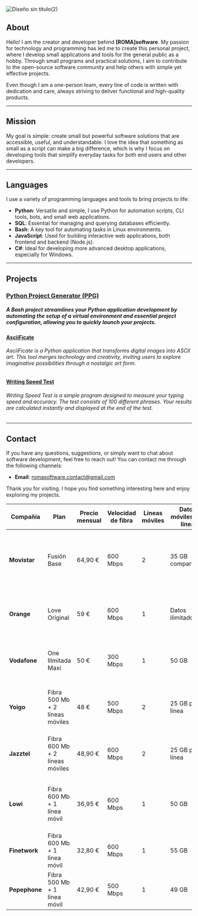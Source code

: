 ![Diseño sin título(2)](https://github.com/user-attachments/assets/62704106-17da-4d63-8fe7-4843166d6d9d)

## About 
Hello! I am the creator and developer behind **[ROMA]software**. My passion for technology and programming has led me to create this personal project, where I develop small applications and tools for the general public as a hobby. Through small programs and practical solutions, I aim to contribute to the open-source software community and help others with simple yet effective projects.

Even though I am a one-person team, every line of code is written with dedication and care, always striving to deliver functional and high-quality products.

---

## Mission
My goal is simple: create small but powerful software solutions that are accessible, useful, and understandable. I love the idea that something as small as a script can make a big difference, which is why I focus on developing tools that simplify everyday tasks for both end users and other developers.

---

## Languages

I use a variety of programming languages and tools to bring projects to life:

- **Python**: Versatile and simple, I use Python for automation scripts, CLI tools, bots, and small web applications.
- **SQL**: Essential for managing and querying databases efficiently.
- **Bash**: A key tool for automating tasks in Linux environments.
- **JavaScript**: Used for building interactive web applications, both frontend and backend (Node.js).
- **C#**: Ideal for developing more advanced desktop applications, especially for Windows.

---

## Projects

### **[Python Project Generator (PPG)](https://github.com/ROMAsofthub/PythonProjectGenerator)** 
##### A Bash project streamlines your Python application development by automating the setup of a virtual environment and essential project configuration, allowing you to quickly launch your projects.


#### **[AsciiFicate](https://github.com/ROMAsofthub/AsciiFicate)**
###### AsciiFicate is a Python application that transforms digital images into ASCII art. This tool merges technology and creativity, inviting users to explore imaginative possibilities through a nostalgic art form.


#### **[Writing Speed Test](https://github.com/ROMAsofthub/WritingSpeedTest)**
###### Writing Speed Test is a simple program designed to measure your typing speed and accuracy. The test consists of 100 different phrases. Your results are calculated instantly and displayed at the end of the test.

---

## Contact
If you have any questions, suggestions, or simply want to chat about software development, feel free to reach out! You can contact me through the following channels:

- **Email**: [romasoftware.contact@gmail.com](mailto:romasoftware.contact@gmail.com)

Thank you for visiting. I hope you find something interesting here and enjoy exploring my projects.


| Compañía    | Plan                      | Precio mensual | Velocidad de fibra | Líneas móviles | Datos móviles por línea | Permanencia | Puntos fuertes                                              | Puntos débiles                                           |
|-------------|---------------------------|----------------|--------------------|----------------|--------------------------|-------------|-------------------------------------------------------------|---------------------------------------------------------|
| **Movistar**| Fusión Base                | 64,90 €        | 600 Mbps           | 2              | 35 GB compartidos        | Sin permanencia | Alta calidad de servicio y cobertura; incluye Movistar Plus+ con contenido exclusivo. | Precio más elevado; solo 2 líneas móviles incluidas.     |
| **Orange**  | Love Original              | 59 €           | 600 Mbps           | 1              | Datos ilimitados         | 12 meses    | Buena cobertura y servicio; datos móviles ilimitados.       | Permanencia de 12 meses; solo 1 línea móvil incluida.    |
| **Vodafone**| One Ilimitada Maxi         | 50 €           | 300 Mbps           | 1              | 50 GB                    | 12 meses    | Buen servicio y cobertura; incluye Vodafone TV con canales básicos. | Permanencia de 12 meses; solo 1 línea móvil incluida.    |
| **Yoigo**   | Fibra 500 Mb + 2 líneas móviles | 48 €      | 500 Mbps           | 2              | 25 GB por línea          | 12 meses    | Precios competitivos; incluye Agile TV opcional por 5 € adicionales. | Permanencia de 12 meses; solo 2 líneas móviles incluidas.|
| **Jazztel** | Fibra 600 Mb + 2 líneas móviles | 48,90 €   | 600 Mbps           | 2              | 25 GB por línea          | 12 meses    | Precios competitivos; incluye Jazztel TV.                   | Permanencia de 12 meses; solo 2 líneas móviles incluidas.|
| **Lowi**    | Fibra 600 Mb + 1 línea móvil | 36,95 €     | 600 Mbps           | 1              | 50 GB                    | Sin permanencia | Precios económicos; sin permanencia.                        | Solo 1 línea móvil incluida; cobertura limitada en algunas áreas. |
| **Finetwork**| Fibra 600 Mb + 1 línea móvil | 32,80 €    | 600 Mbps           | 1              | 55 GB                    | 12 meses    | Precios muy competitivos.                                   | Permanencia de 12 meses; solo 1 línea móvil incluida.    |
| **Pepephone**| Fibra 500 Mb + 1 línea móvil | 42,90 €    | 500 Mbps           | 1              | 49 GB                    | Sin permanencia | Sin permanencia; buena atención al cliente.                 | Solo 1 línea móvil incluida.                             |